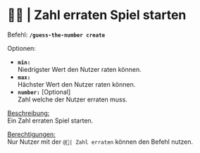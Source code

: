 # 🔢✨ | Zahl erraten Spiel starten

Befehl: **`/guess-the-number create`**

Optionen:
- **`min:`**  
  Niedrigster Wert den Nutzer raten können.
- **`max:`**  
    Hächster Wert den Nutzer raten können.
- **`number:`** [Optional]  
  Zahl welche der Nutzer erraten muss.

<u>Beschreibung:</u>  
 Ein Zahl erraten Spiel starten.

<u>Berechtigungen:</u>  
Nur Nutzer mit der `@🤔| Zahl erraten` können den Befehl nutzen.